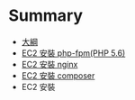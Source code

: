 # Summary

* [大綱](README.md)
* [EC2 安裝 php-fpm(PHP 5.6)](php-fpm.md)
* [EC2 安裝 nginx](nginx.md)
* [EC2 安裝 composer](composer.md)
* EC2 安裝

